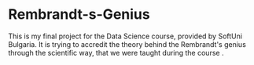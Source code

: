 # Rembrandt-s-Genius
This is my final project for the Data Science course, provided by SoftUni Bulgaria. It is trying to accredit the theory behind the Rembrandt's genius through the scientific way, that we were taught during the course .
